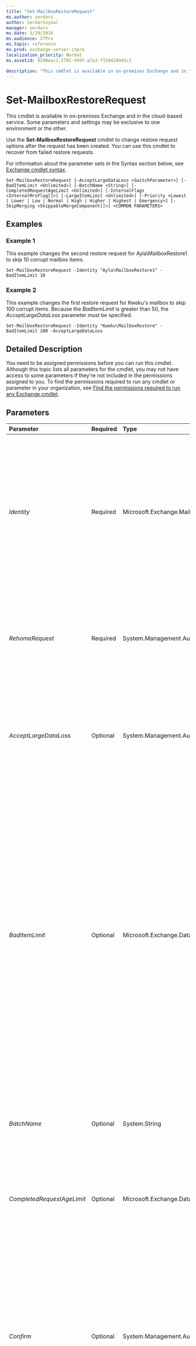 ```yaml
---
title: "Set-MailboxRestoreRequest"
ms.author: serdars
author: SerdarSoysal
manager: serdars
ms.date: 3/29/2016
ms.audience: ITPro
ms.topic: reference
ms.prod: exchange-server-itpro
localization_priority: Normal
ms.assetid: 9290eac1-2701-499f-a7a3-f150d28945c3

description: "This cmdlet is available in on-premises Exchange and in the cloud-based service. Some parameters and settings may be exclusive to one environment or the other."
---
```


# Set-MailboxRestoreRequest

This cmdlet is available in on-premises Exchange and in the cloud-based service. Some parameters and settings may be exclusive to one environment or the other.
  
Use the **Set-MailboxRestoreRequest** cmdlet to change restore request options after the request has been created. You can use this cmdlet to recover from failed restore requests.
  
For information about the parameter sets in the Syntax section below, see [Exchange cmdlet syntax](https://technet.microsoft.com/library/bb123552.aspx).
  
```
Set-MailboxRestoreRequest [-AcceptLargeDataLoss <SwitchParameter>] [-BadItemLimit <Unlimited>] [-BatchName <String>] [-CompletedRequestAgeLimit <Unlimited>] [-InternalFlags <InternalMrsFlag[]>] [-LargeItemLimit <Unlimited>] [-Priority <Lowest | Lower | Low | Normal | High | Higher | Highest | Emergency>] [-SkipMerging <SkippableMergeComponent[]>] <COMMON PARAMETERS>
```

## Examples
<a name="Examples"> </a>

### Example 1

This example changes the second restore request for Ayla\MailboxRestore1 to skip 10 corrupt mailbox items.
  
```
Set-MailboxRestoreRequest -Identity "Ayla\MailboxRestore1" -BadItemLimit 10
```

### Example 2

This example changes the first restore request for Kweku's mailbox to skip 100 corrupt items. Because the _BadItemLimit_ is greater than 50, the _AcceptLargeDataLoss_ parameter must be specified.
  
```
Set-MailboxRestoreRequest -Identity "Kweku\MailboxRestore" -BadItemLimit 100 -AcceptLargeDataLoss
```

## Detailed Description
<a name="DetailedDescription"> </a>

You need to be assigned permissions before you can run this cmdlet. Although this topic lists all parameters for the cmdlet, you may not have access to some parameters if they're not included in the permissions assigned to you. To find the permissions required to run any cmdlet or parameter in your organization, see [Find the permissions required to run any Exchange cmdlet](https://technet.microsoft.com/library/mt432940.aspx).
  
## Parameters
<a name="DetailedDescription"> </a>

|**Parameter**|**Required**|**Type**|**Description**|
|:-----|:-----|:-----|:-----|
| _Identity_ <br/> |Required  <br/> |Microsoft.Exchange.MailboxReplicationService.MailboxRestoreRequestIdParameter  <br/> |The _Identity_ parameter specifies the identity of the restore request. The _Identity_ parameter consists of the alias of the mailbox to be restored and the name that was specified when the restore request was created. The identity of the restore request uses the following syntax: < _alias_>\< _name_>  <br/> If you didn't specify a name for the restore request when it was created, Exchange automatically generated the default name MailboxRestore. Exchange generates up to 10 names, starting with MailboxRestore and then MailboxRestore _X_ (where _X_ = 1-9). <br/> |
| _RehomeRequest_ <br/> |Required  <br/> |System.Management.Automation.SwitchParameter  <br/> |This parameter is available only in on-premises Exchange.  <br/> The _RehomeRequest_ switch specifies that the mailbox restore request be moved to a different mailbox database. Use this parameter to edit a mailbox restore request in the case where the source mailbox database from the original move request has to be removed. <br/> |
| _AcceptLargeDataLoss_ <br/> |Optional  <br/> |System.Management.Automation.SwitchParameter  <br/> |The _AcceptLargeDataLoss_ switch specifies the request should continue even if a large number of items in the source mailbox can't be copied to the target mailbox. You need to use this switch if you set either the _BadItemLimit_ or _LargeItemLimit_ parameters to a value of 51 or higher. Otherwise, the command will fail. <br/> |
| _BadItemLimit_ <br/> |Optional  <br/> |Microsoft.Exchange.Data.Unlimited  <br/> |The _BadItemLimit_ parameter specifies the maximum number of bad items that are allowed before the request fails. Abad item is a corrupt item in the source mailbox that can't be copied to the target mailbox. Also included in the bad item limit aremissing items. Missing items are items in the source mailbox that can't be found in the target mailbox when the request is ready to complete.  <br/> Valid input for this parameter is an integer or the value  `unlimited`. The default value is 0, which means the request will fail if any bad items are detected. If you are OK with leaving a few bad items behind, you can set this parameter to a reasonable value (we recommend 10 or lower) so the request can proceed. If too many bad items are detected, consider using the **New-MailboxRepairRequest** cmdlet to attempt to fix corrupted items in the source mailbox, and try the request again. <br/> > [!NOTE]> If you set this value to 51 or higher, you also need to use the _AcceptLargeDataLoss_ switch. Otherwise, the command will fail.          |
| _BatchName_ <br/> |Optional  <br/> |System.String  <br/> |The _BatchName_ parameter specifies the name of the batch. Use this parameter to change, create, or remove a batch name. <br/> To remove a batch name, set the _BatchName_ parameter value to an empty string or to null, for example, `-BatchName ""` or `-BatchName $null`.  <br/> |
| _CompletedRequestAgeLimit_ <br/> |Optional  <br/> |Microsoft.Exchange.Data.Unlimited  <br/> |The _CompletedRequestAgeLimit_ parameter specifies how long the status of a completed restore request is set to `Completed`. If this parameter is set to a value of  `0`, the status is cleared immediately instead of changing it to  `Completed`.  <br/> |
| _Confirm_ <br/> |Optional  <br/> |System.Management.Automation.SwitchParameter  <br/> | The _Confirm_ switch specifies whether to show or hide the confirmation prompt. How this switch affects the cmdlet depends on if the cmdlet requires confirmation before proceeding. <br/>  Destructive cmdlets (for example, **Remove-\*** cmdlets) have a built-in pause that forces you to acknowledge the command before proceeding. For these cmdlets, you can skip the confirmation prompt by using this exact syntax: `-Confirm:$false`.  <br/>  Most other cmdlets (for example, **New-\*** and **Set-\*** cmdlets) don't have a built-in pause. For these cmdlets, specifying the _Confirm_ switch without a value introduces a pause that forces you acknowledge the command before proceeding. <br/> |
| _DomainController_ <br/> |Optional  <br/> |Microsoft.Exchange.Data.Fqdn  <br/> |This parameter is available only in on-premises Exchange.  <br/> The _DomainController_ parameter specifies the domain controller that's used by this cmdlet to read data from or write data to Active Directory. You identify the domain controller by its fully qualified domain name (FQDN). For example, `dc01.contoso.com`.  <br/> |
| _InternalFlags_ <br/> |Optional  <br/> |Microsoft.Exchange.Management.Migration.MailboxReplication.RequestBase.InternalMrsFlag[]  <br/> |This parameter is available only in on-premises Exchange.  <br/> The _InternalFlags_ parameter specifies the optional steps in the request. This parameter is used primarily for debugging purposes. <br/> |
| _LargeItemLimit_ <br/> |Optional  <br/> |Microsoft.Exchange.Data.Unlimited  <br/> | The _LargeItemLimit_ parameter specifies the maximum number of large items that are allowed before the request fails. Alarge item is a message in the source mailbox that exceeds the maximum message size that's allowed in the target mailbox. If the target mailbox doesn't have a specifically configured maximum message size value, the organization-wide value is used. <br/>  For more information about maximum message size values, see the following topics: <br/>  Exchange 2016:[Message size limits in Exchange 2016](https://technet.microsoft.com/library/bb124345.aspx) <br/>  Exchange Online:[Exchange Online Limits](https://go.microsoft.com/fwlink/p/?LinkId=524926) <br/>  Valid input for this parameter is an integer or the value `unlimited`. The default value is 0, which means the request will fail if any large items are detected. If you are OK with leaving a few large items behind, you can set this parameter to a reasonable value (we recommend 10 or lower) so the request can proceed.  <br/> > [!NOTE]>  If you set this value to 51 or higher, you also need to use the _AcceptLargeDataLoss_ switch. Otherwise, the command will fail.          |
| _Priority_ <br/> |Optional  <br/> |Microsoft.Exchange.MailboxReplicationService.RequestPriority  <br/> | This parameter is available only in on-premises Exchange. <br/>  The _Priority_ parameter specifies the order in which the request should be processed in the request queue. Requests are processed in order, based on server health, status, priority, and last update time. Valid priority values are: <br/>  `Lowest` <br/>  `Lower` <br/>  `Low` <br/>  `Normal`: This is the default value.  <br/>  `High` <br/>  `Higher` <br/>  `Highest` <br/>  `Emergency` <br/> |
| _RemoteHostName_ <br/> |Optional  <br/> |Microsoft.Exchange.Data.Fqdn  <br/> |This parameter is reserved for internal Microsoft use.  <br/> |
| _RequestExpiryInterval_ <br/> |Optional  <br/> |Microsoft.Exchange.Data.Unlimited  <br/> | The _RequestExpiryInterval_ parameter specifies an age limit for a completed or failed request. When you use this parameter, the completed or failed request is automatically removed after the specified interval expires. If you don't use this parameter: <br/>  The completed request is automatically removed based on the _CompletedRequestAgeLimit_ parameter value. <br/>  If the request fails, you need to manually remove it by using the corresponding **Remove-\*Request** cmdlet. <br/>  To specify a value, enter it as a time span: `dd.hh:mm:ss` where `dd` = days, `hh` = hours, `mm` = minutes, and `ss` = seconds. <br/>  When you use the value `Unlimited`, the completed request isn't automatically removed.  <br/> |
| _SkipMerging_ <br/> |Optional  <br/> |Microsoft.Exchange.MailboxReplicationService.SkippableMergeComponent[]  <br/> | The _SkipMerging_ parameter specifies folder-related items to skip when restoring the mailbox. Use one of the following values: <br/>  `FolderRules` <br/>  `FolderACLs` <br/>  `InitialConnectionValidation` <br/>  Use this parameter only if a restore request fails because of folder rules, folder access control lists (ACLs), or initial connection validation. <br/> |
| _WhatIf_ <br/> |Optional  <br/> |System.Management.Automation.SwitchParameter  <br/> |The _WhatIf_ switch simulates the actions of the command. You can use this switch to view the changes that would occur without actually applying those changes. You don't need to specify a value with this switch. <br/> |
   
## Input Types
<a name="InputTypes"> </a>

To see the input types that this cmdlet accepts, see [Cmdlet Input and Output Types](http://go.microsoft.com/fwlink/p/?linkId=616387). If the Input Type field for a cmdlet is blank, the cmdlet doesn't accept input data.
  
## Return Types
<a name="ReturnTypes"> </a>

To see the return types, which are also known as output types, that this cmdlet accepts, see [Cmdlet Input and Output Types](http://go.microsoft.com/fwlink/p/?linkId=616387). If the Output Type field is blank, the cmdlet doesn't return data.
  

